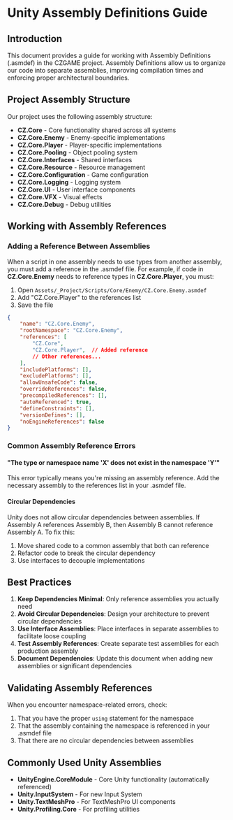 # Unity Assembly Definitions Guide

## Introduction
This document provides a guide for working with Assembly Definitions (.asmdef) in the CZGAME project. Assembly Definitions allow us to organize our code into separate assemblies, improving compilation times and enforcing proper architectural boundaries.

## Project Assembly Structure

Our project uses the following assembly structure:

- **CZ.Core** - Core functionality shared across all systems
- **CZ.Core.Enemy** - Enemy-specific implementations
- **CZ.Core.Player** - Player-specific implementations
- **CZ.Core.Pooling** - Object pooling system
- **CZ.Core.Interfaces** - Shared interfaces
- **CZ.Core.Resource** - Resource management
- **CZ.Core.Configuration** - Game configuration
- **CZ.Core.Logging** - Logging system
- **CZ.Core.UI** - User interface components
- **CZ.Core.VFX** - Visual effects
- **CZ.Core.Debug** - Debug utilities

## Working with Assembly References

### Adding a Reference Between Assemblies

When a script in one assembly needs to use types from another assembly, you must add a reference in the .asmdef file. For example, if code in **CZ.Core.Enemy** needs to reference types in **CZ.Core.Player**, you must:

1. Open `Assets/_Project/Scripts/Core/Enemy/CZ.Core.Enemy.asmdef`
2. Add "CZ.Core.Player" to the references list
3. Save the file

```json
{
    "name": "CZ.Core.Enemy",
    "rootNamespace": "CZ.Core.Enemy",
    "references": [
        "CZ.Core",
        "CZ.Core.Player",  // Added reference
        // Other references...
    ],
    "includePlatforms": [],
    "excludePlatforms": [],
    "allowUnsafeCode": false,
    "overrideReferences": false,
    "precompiledReferences": [],
    "autoReferenced": true,
    "defineConstraints": [],
    "versionDefines": [],
    "noEngineReferences": false
}
```

### Common Assembly Reference Errors

#### "The type or namespace name 'X' does not exist in the namespace 'Y'"
This error typically means you're missing an assembly reference. Add the necessary assembly to the references list in your .asmdef file.

#### Circular Dependencies
Unity does not allow circular dependencies between assemblies. If Assembly A references Assembly B, then Assembly B cannot reference Assembly A. To fix this:

1. Move shared code to a common assembly that both can reference
2. Refactor code to break the circular dependency
3. Use interfaces to decouple implementations

## Best Practices

1. **Keep Dependencies Minimal**: Only reference assemblies you actually need
2. **Avoid Circular Dependencies**: Design your architecture to prevent circular dependencies
3. **Use Interface Assemblies**: Place interfaces in separate assemblies to facilitate loose coupling
4. **Test Assembly References**: Create separate test assemblies for each production assembly
5. **Document Dependencies**: Update this document when adding new assemblies or significant dependencies

## Validating Assembly References

When you encounter namespace-related errors, check:

1. That you have the proper `using` statement for the namespace
2. That the assembly containing the namespace is referenced in your .asmdef file
3. That there are no circular dependencies between assemblies

## Commonly Used Unity Assemblies

- **UnityEngine.CoreModule** - Core Unity functionality (automatically referenced)
- **Unity.InputSystem** - For new Input System
- **Unity.TextMeshPro** - For TextMeshPro UI components
- **Unity.Profiling.Core** - For profiling utilities 